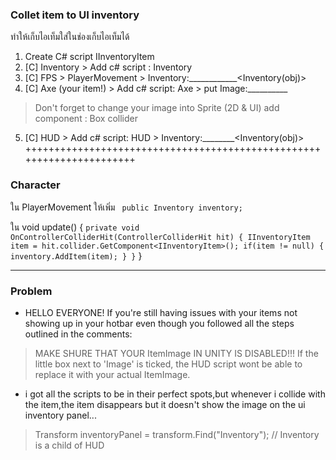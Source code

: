### **Collet item to UI inventory**
ทำให้เก็บไอเท็มใส่ในช่องเก็บไอเท็มได้

1. Create C# script IInventoryItem
2. [C] Inventory > Add c# script : Inventory
3. [C] FPS > PlayerMovement > Inventory:____________<Inventory(obj)>
4. [C] Axe (your item!) > Add c# script: Axe > put Image:__________ 
> Don't forget to change your image into Sprite (2D & UI)
> add component : Box collider 
5. [C] HUD > Add c# script: HUD > Inventory:________<Inventory(obj)>
++++++++++++++++++++++++++++++++++++++++++++++++++++++++++++++++++++++
### **Character**
ใน PlayerMovement ให้เพิ่ม
` public Inventory inventory;`

ใน void update()
{
    `private void OnControllerColliderHit(ControllerColliderHit hit)
        {
            IInventoryItem item = hit.collider.GetComponent<IInventoryItem>();
            if(item != null)
            {
                inventory.AddItem(item);
            }
        }`
}

-----------------------------------------------------------------------------------
### **Problem**

- HELLO EVERYONE!
If you're still having issues with your items not showing up in your hotbar even though you followed all the steps outlined in the comments:
> MAKE SHURE THAT YOUR ItemImage IN UNITY IS DISABLED!!!
> If the little box next to 'Image' is ticked, the HUD script wont be able to replace it with your actual ItemImage.

- i got all the scripts to be in their perfect spots,but whenever i collide with the item,the item disappears but it doesn't show the image on the ui inventory panel...

> Transform inventoryPanel = transform.Find("Inventory");    // Inventory is a child of HUD
